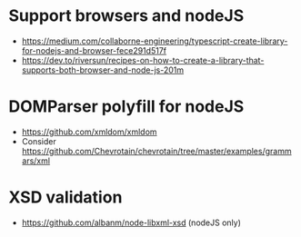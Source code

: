 # Support browsers and nodeJS

- https://medium.com/collaborne-engineering/typescript-create-library-for-nodejs-and-browser-fece291d517f
- https://dev.to/riversun/recipes-on-how-to-create-a-library-that-supports-both-browser-and-node-js-201m

# DOMParser polyfill for nodeJS

- https://github.com/xmldom/xmldom
- Consider https://github.com/Chevrotain/chevrotain/tree/master/examples/grammars/xml

# XSD validation

- https://github.com/albanm/node-libxml-xsd (nodeJS only)

